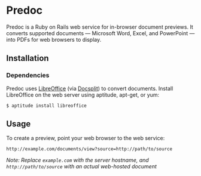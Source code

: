Predoc
======

Predoc is a Ruby on Rails web service for in-browser document previews. It converts supported documents — Microsoft Word, Excel, and PowerPoint — into PDFs for web browsers to display.

Installation
------------

### Dependencies

Predoc uses [LibreOffice](http://www.libreoffice.org/) (via [Docsplit](http://documentcloud.github.com/docsplit/)) to convert documents. Install LibreOffice on the web server using aptitude, apt-get, or yum:

    $ aptitude install libreoffice

Usage
-----

To create a preview, point your web browser to the web service:

    http://example.com/documents/view?source=http://path/to/source

*Note: Replace `example.com` with the server hostname, and `http://path/to/source` with an actual web-hosted document*
